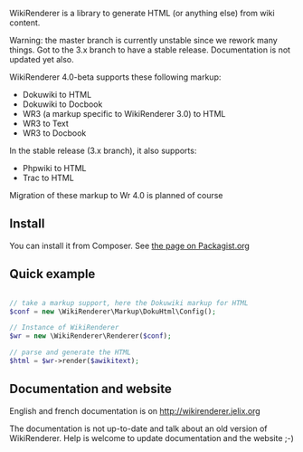 WikiRenderer is a library to generate HTML (or anything else) from wiki content.

Warning: the master branch is currently unstable since we rework many things.
Got to the 3.x branch to have a stable release. Documentation is not updated yet also.


WikiRenderer 4.0-beta supports these following markup:

- Dokuwiki to HTML
- Dokuwiki to Docbook
- WR3 (a markup specific to WikiRenderer 3.0) to HTML
- WR3 to Text
- WR3 to Docbook

In the stable release (3.x branch), it also supports:

- Phpwiki to HTML
- Trac to HTML

Migration of these markup to Wr 4.0 is planned of course


Install
-------

You can install it from Composer. See [the page on Packagist.org](https://packagist.org/packages/jelix/wikirenderer)


Quick example
-------------

```php

// take a markup support, here the Dokuwiki markup for HTML
$conf = new \WikiRenderer\Markup\DokuHtml\Config();

// Instance of WikiRenderer
$wr = new \WikiRenderer\Renderer($conf);

// parse and generate the HTML
$html = $wr->render($awikitext);
```


Documentation and website
-------------------------

English and french documentation is on http://wikirenderer.jelix.org

The documentation is not up-to-date and talk about an old version of WikiRenderer.
Help is welcome to update documentation and the website ;-)

